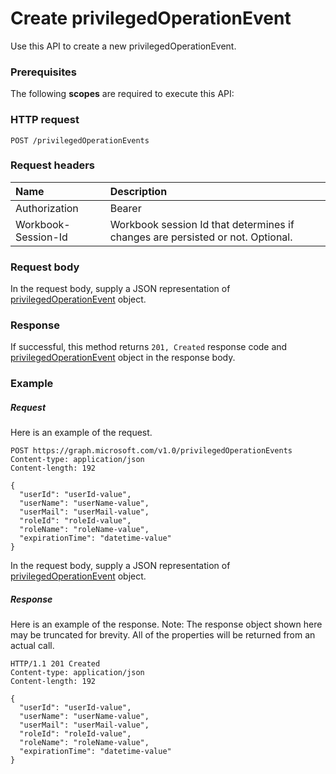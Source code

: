 # Create privilegedOperationEvent

Use this API to create a new privilegedOperationEvent.
### Prerequisites
The following **scopes** are required to execute this API: 
### HTTP request
<!-- { "blockType": "ignored" } -->
```http
POST /privilegedOperationEvents

```
### Request headers
| Name       | Description|
|:---------------|:----------|
| Authorization  | Bearer <code>|
| Workbook-Session-Id  | Workbook session Id that determines if changes are persisted or not. Optional.|

### Request body
In the request body, supply a JSON representation of [privilegedOperationEvent](../resources/privilegedoperationevent.md) object.


### Response
If successful, this method returns `201, Created` response code and [privilegedOperationEvent](../resources/privilegedoperationevent.md) object in the response body.

### Example
##### Request
Here is an example of the request.
<!-- {
  "blockType": "request",
  "name": "create_privilegedoperationevent_from_privilegedoperationevents"
}-->
```http
POST https://graph.microsoft.com/v1.0/privilegedOperationEvents
Content-type: application/json
Content-length: 192

{
  "userId": "userId-value",
  "userName": "userName-value",
  "userMail": "userMail-value",
  "roleId": "roleId-value",
  "roleName": "roleName-value",
  "expirationTime": "datetime-value"
}
```
In the request body, supply a JSON representation of [privilegedOperationEvent](../resources/privilegedoperationevent.md) object.
##### Response
Here is an example of the response. Note: The response object shown here may be truncated for brevity. All of the properties will be returned from an actual call.
<!-- {
  "blockType": "response",
  "truncated": true,
  "@odata.type": "microsoft.graph.privilegedOperationEvent"
} -->
```http
HTTP/1.1 201 Created
Content-type: application/json
Content-length: 192

{
  "userId": "userId-value",
  "userName": "userName-value",
  "userMail": "userMail-value",
  "roleId": "roleId-value",
  "roleName": "roleName-value",
  "expirationTime": "datetime-value"
}
```

<!-- uuid: 8fcb5dbc-d5aa-4681-8e31-b001d5168d79
2015-10-25 14:57:30 UTC -->
<!-- {
  "type": "#page.annotation",
  "description": "Create privilegedOperationEvent",
  "keywords": "",
  "section": "documentation",
  "tocPath": ""
}-->